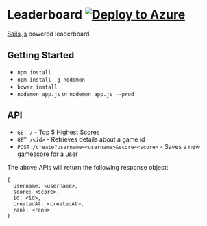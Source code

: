 
# Leaderboard [![Deploy to Azure](http://azuredeploy.net/deploybutton.svg)](https://azuredeploy.net/)

[Sails.js](http://sailsjs.org/) powered leaderboard. 

## Getting Started

* `npm install`
* `npm install -g nodemon` 
* `bower install`
* `nodemon app.js` or `nodemon app.js --prod`

## API

* `GET /` - Top 5 Highest Scores
* `GET /<id>` - Retrieves details about a game id
* `POST /create?username=<username>&score=<score>` - Saves a new gamescore for a user

The above APIs will return the following response object:

```
{
  username: <username>,
  score: <score>,
  id: <id>,
  createdAt: <createdAt>,
  rank: <rank>
}
```
